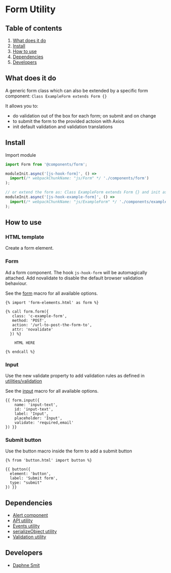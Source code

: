 # Form Utility

## Table of contents

1. [What does it do](#markdown-header-what-does-it-do)
2. [Install](#markdown-header-install)
3. [How to use](#markdown-header-how-to-use)
4. [Dependencies](#markdown-header-dependencies)
5. [Developers](#markdown-header-developers)

## What does it do

A generic form class which can also be extended by a specific form component: 
```Class ExampleForm extends Form {}```

It allows you to:

- do validation out of the box for each form; on submit and on change
- to submit the form to the provided actoion with Axios
- init default validation and validation translations

## Install

Import module

```javascript
import Form from '@components/form';
```

```javascript
moduleInit.async('[js-hook-form]', () =>
  import(/* webpackChunkName: "js/Form" */ './components/form')
);

// or extend the form as: Class ExampleForm extends Form {} and init as a seperate module
moduleInit.async('[js-hook-example-form]', () =>
  import(/* webpackChunkName: "js/ExampleForm" */ './components/example-form')
);
```

## How to use

### HTML template

Create a form element.

### Form
Ad a form component. The hook `js-hook-form` will be automagically attached.
Add novalidate to disable the default browser validation behaviour.


See the [form](/components/form-elements/template/form-elements/form.html) macro for all available options.
```htmlmixed
{% import 'form-elements.html' as form %}

{% call form.form({ 
   class: 'c-example-form', 
   method: 'POST', 
   action: '/url-to-post-the-form-to', 
   attr: 'novalidate'
  }) %}
    
    HTML HERE

{% endcall %}
```

### Input
Use the new validate property to add validation rules as defined in [utilities/validation](/utilities/validation) 

See the [input](/components/form-elements/template/form-elements/input.html) macro for all available options.
```htmlmixed
{{ form.input({
    name: 'input-text',
    id: 'input-text',
    label: 'Input',
    placeholder: 'Input',
    validate: 'required,email'
}) }}
```

### Submit button
Use the button macro inside the form to add a submit button

```htmlmixed
{% from 'button.html' import button %}

{{ button({
  element: 'button',
  label: 'Submit form',
  type: "submit"
}) }}
```

## Dependencies
* [Alert component](/components/alert/)
* [API utility](/utilities/api/)
* [Events utility](/utilities/events/)
* [serializeObject utility](/utilities/serialize-object)
* [Validation utility](/utilities/validation)

## Developers
* [Daphne Smit](mailto:daphne.smit@deptagency.com)

